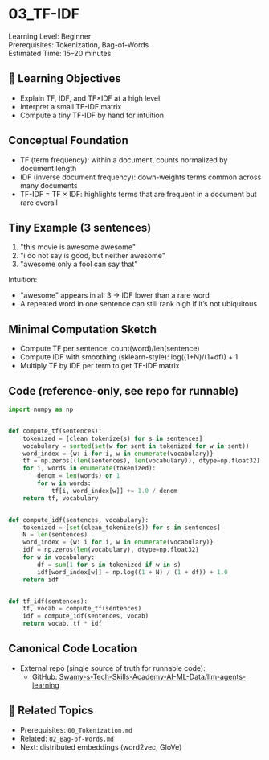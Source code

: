 # 03_TF-IDF

Learning Level: Beginner  
Prerequisites: Tokenization, Bag-of-Words  
Estimated Time: 15–20 minutes

## 🎯 Learning Objectives

- Explain TF, IDF, and TF×IDF at a high level
- Interpret a small TF-IDF matrix
- Compute a tiny TF-IDF by hand for intuition

## Conceptual Foundation

- TF (term frequency): within a document, counts normalized by document length
- IDF (inverse document frequency): down-weights terms common across many documents
- TF-IDF = TF × IDF: highlights terms that are frequent in a document but rare overall

## Tiny Example (3 sentences)

1) "this movie is awesome awesome"  
2) "i do not say is good, but neither awesome"  
3) "awesome only a fool can say that"

Intuition:

- "awesome" appears in all 3 → IDF lower than a rare word
- A repeated word in one sentence can still rank high if it’s not ubiquitous

## Minimal Computation Sketch

- Compute TF per sentence: count(word)/len(sentence)
- Compute IDF with smoothing (sklearn-style): log((1+N)/(1+df)) + 1
- Multiply TF by IDF per term to get TF-IDF matrix

## Code (reference-only, see repo for runnable)

```python
import numpy as np


def compute_tf(sentences):
    tokenized = [clean_tokenize(s) for s in sentences]
    vocabulary = sorted(set(w for sent in tokenized for w in sent))
    word_index = {w: i for i, w in enumerate(vocabulary)}
    tf = np.zeros((len(sentences), len(vocabulary)), dtype=np.float32)
    for i, words in enumerate(tokenized):
        denom = len(words) or 1
        for w in words:
            tf[i, word_index[w]] += 1.0 / denom
    return tf, vocabulary


def compute_idf(sentences, vocabulary):
    tokenized = [set(clean_tokenize(s)) for s in sentences]
    N = len(sentences)
    word_index = {w: i for i, w in enumerate(vocabulary)}
    idf = np.zeros(len(vocabulary), dtype=np.float32)
    for w in vocabulary:
        df = sum(1 for s in tokenized if w in s)
        idf[word_index[w]] = np.log((1 + N) / (1 + df)) + 1.0
    return idf


def tf_idf(sentences):
    tf, vocab = compute_tf(sentences)
    idf = compute_idf(sentences, vocab)
    return vocab, tf * idf
```

## Canonical Code Location

- External repo (single source of truth for runnable code):
  - GitHub: [Swamy-s-Tech-Skills-Academy-AI-ML-Data/llm-agents-learning](https://github.com/Swamy-s-Tech-Skills-Academy-AI-ML-Data/llm-agents-learning)

## 🔗 Related Topics

- Prerequisites: `00_Tokenization.md`
- Related: `02_Bag-of-Words.md`
- Next: distributed embeddings (word2vec, GloVe)
